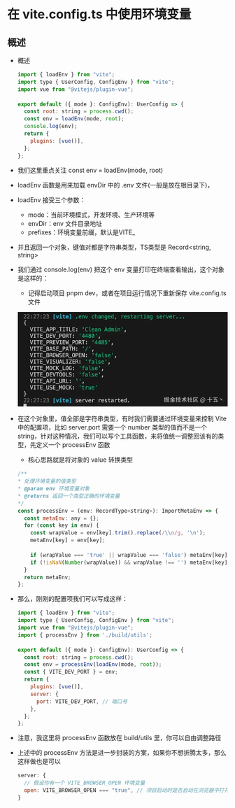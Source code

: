 # 在 vite.config.ts 中使用环境变量

## 概述

+ 概述

  ```js
  import { loadEnv } from "vite";
  import type { UserConfig, ConfigEnv } from "vite";
  import vue from "@vitejs/plugin-vue";

  export default ({ mode }: ConfigEnv): UserConfig => {
    const root: string = process.cwd();
    const env = loadEnv(mode, root);
    console.log(env);
    return {
      plugins: [vue()],
    };
  };
  ```

+ 我们这里重点关注 const env = loadEnv(mode, root)

+ loadEnv 函数是用来加载 envDir 中的 .env 文件(一般是放在根目录下)，

+ loadEnv 接受三个参数：

  + mode：当前环境模式，开发环境、生产环境等
  + envDir：env 文件目录地址
  + prefixes：环境变量前缀，默认是VITE_

+ 并且返回一个对象，键值对都是字符串类型，TS类型是 Record<string, string>

+ 我们通过 console.log(env) 把这个 env 变量打印在终端查看输出，这个对象是这样的：

  + 记得启动项目 pnpm dev，或者在项目运行情况下重新保存 vite.config.ts 文件

  ![alt text](<images/在 vite.config.ts 中使用环境变量.png>)

+ 在这个对象里，值全部是字符串类型，有时我们需要通过环境变量来控制 Vite 中的配置项，比如 server.port 需要一个 number 类型的值而不是一个 string，针对这种情况，我们可以写个工具函数，来将值统一调整回该有的类型，先定义一个 processEnv 函数

  + 核心思路就是将对象的 value 转换类型

  ```js
  /**
  * 处理环境变量的值类型
  * @param env 环境变量对象
  * @returns 返回一个类型正确的环境变量
  */
  const processEnv = (env: RecordType<string>): ImportMetaEnv => {
    const metaEnv: any = {};
    for (const key in env) {
      const wrapValue = env[key].trim().replace(/\\n/g, '\n');
      metaEnv[key] = env[key];

      if (wrapValue === 'true' || wrapValue === 'false') metaEnv[key] = wrapValue === 'true';
      if (!isNaN(Number(wrapValue)) && wrapValue !== '') metaEnv[key] = Number(wrapValue);
    }
    return metaEnv;
  };
  ```

+ 那么，刚刚的配置项我们可以写成这样：

  ```js
  import { loadEnv } from "vite";
  import type { UserConfig, ConfigEnv } from "vite";
  import vue from "@vitejs/plugin-vue";
  import { processEnv } from './build/utils';

  export default ({ mode }: ConfigEnv): UserConfig => {
    const root: string = process.cwd();
    const env = processEnv(loadEnv(mode, root));
    const { VITE_DEV_PORT } = env;
    return {
      plugins: [vue()],
      server: {
        port: VITE_DEV_PORT, // 端口号
      },
    };
  };
  ```

+ 注意，我这里将 processEnv 函数放在 build/utils 里，你可以自由调整路径

+ 上述中的 processEnv 方法是进一步封装的方案，如果你不想折腾太多，那么这样做也是可以

  ```js
  server: {
    // 假设你有一个 VITE_BROWSER_OPEN 环境变量
    open: VITE_BROWSER_OPEN === "true", // 项目启动时是否自动在浏览器中打开应用程序
  }
  ```




